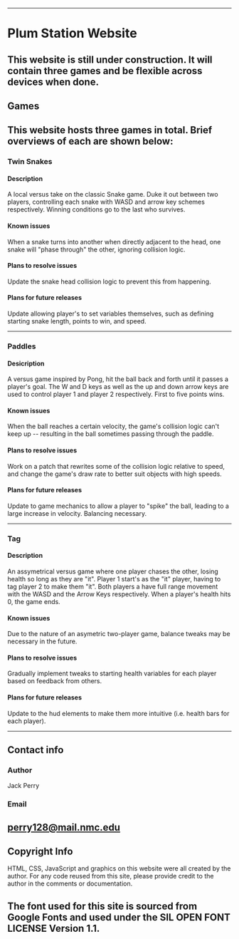 ------------------------------------------------------------------------------------------------------------------
# Plum Station Website
This website is still under construction. It will contain three games and be flexible across devices when done.
------------------------------------------------------------------------------------------------------------------
## Games
This website hosts three games in total. Brief overviews of each are shown below:
------------------------------------------------------------------------------------------------------------------
### Twin Snakes

#### Description
A local versus take on the classic Snake game. Duke it out between two players, controlling each snake with WASD
and arrow key schemes respectively. Winning conditions go to the last who survives.

#### Known issues
When a snake turns into another when directly adjacent to the head, one snake will "phase through" the other, 
ignoring collision logic.

#### Plans to resolve issues
Update the snake head collision logic to prevent this from happening.

#### Plans for future releases
Update allowing player's to set variables themselves, such as defining starting snake length, points to win, and 
speed.

------------------------------------------------------------------------------------------------------------------
### Paddles

#### Desicription
A versus game inspired by Pong, hit the ball back and forth until it passes a player's goal. 
The W and D keys as well as the up and down arrow keys are used to control player 1 and player 2 respectively. 
First to five points wins.

#### Known issues
When the ball reaches a certain velocity, the game's collision logic can't keep up -- resulting in the ball sometimes passing
through the paddle.

#### Plans to resolve issues
Work on a patch that rewrites some of the collision logic relative to speed, and change the game's draw rate to better suit
objects with high speeds.

#### Plans for future releases
Update to game mechanics to allow a player to "spike" the ball, leading to a large increase in velocity. Balancing necessary.

------------------------------------------------------------------------------------------------------------------
### Tag

#### Description
An assymetrical versus game where one player chases the other, losing health so long as they are "it". 
Player 1 start's as the "it" player, having to tag player 2 to make them "it".
Both players a have full range movement with the WASD and the Arrow Keys respectively.
When a player's health hits 0, the game ends. 

#### Known issues
Due to the nature of an asymetric two-player game, balance tweaks may be necessary in the future.

#### Plans to resolve issues
Gradually implement tweaks to starting health variables for each player based on feedback from others.

#### Plans for future releases
Update to the hud elements to make them more intuitive (i.e. health bars for each player).

------------------------------------------------------------------------------------------------------------------
## Contact info
### Author
Jack Perry

### Email
perry128@mail.nmc.edu
------------------------------------------------------------------------------------------------------------------
## Copyright Info
HTML, CSS, JavaScript and graphics on this website were all created by the author.
For any code reused from this site, please provide credit to the author in the comments or documentation.

The font used for this site is sourced from Google Fonts and used under the SIL OPEN FONT LICENSE Version 1.1.
------------------------------------------------------------------------------------------------------------------
